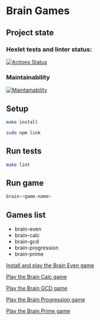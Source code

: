 # Brain Games

## Project state

### Hexlet tests and linter status:
[![Actions Status](https://github.com/concentrator/frontend-project-lvl1/workflows/hexlet-check/badge.svg)](https://github.com/concentrator/frontend-project-lvl1/actions)

### Maintainability

[![Maintainability](https://api.codeclimate.com/v1/badges/d1e5a3e3d6c62d79b865/maintainability)](https://codeclimate.com/github/concentrator/frontend-project-lvl1/maintainability)

## Setup

```bash
make install
```

```bash
sudo npm link
```

## Run tests

```bash
make lint
```

## Run game

```bash
brain-<game-name>
```

## Games list

- brain-even
- brain-calc
- brain-gcd
- brain-progression
- brain-prime

[Install and play the Brain Even game](https://asciinema.org/a/NG2noTZrgbzlEit3aYBOK10wm)

[Play the Brain Calc game](https://asciinema.org/a/oBwCkcfErsdl3UYEUg4cUndkm)

[Play the Brain GCD game](https://asciinema.org/a/qZ0JR2QKlhScLWay53aZ9Eg7t)

[Play the Brain Progression game](https://asciinema.org/a/WTszBbfJGIVYCGiMVIOWbYAkd)

[Play the Brain Prime game](https://asciinema.org/a/zLkgxVWmb7O1HHiuwYuwOUnrf)
